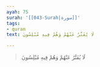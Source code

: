```yaml
---
ayah: 75
surah: '[[043-Surah|سورة]]'
tags:
- quran
text: لَا يُفَتَّرُ عَنْهُمْ وَهُمْ فِيهِ مُبْلِسُونَ

---
```

> لَا يُفَتَّرُ عَنْهُمْ وَهُمْ فِيهِ مُبْلِسُونَ
